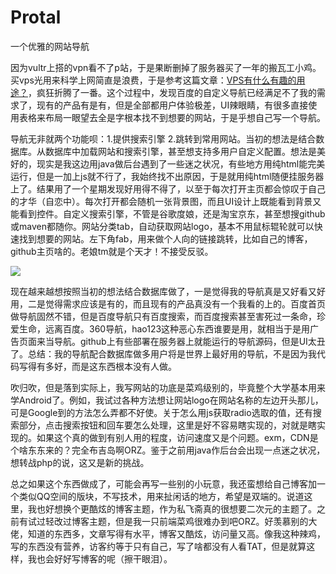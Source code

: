 # Protal
一个优雅的网站导航

因为vultr上搭的vpn看不了p站，于是果断删掉了服务器买了一年的搬瓦工小鸡。买vps光用来科学上网简直是浪费，于是参考这篇文章：[VPS有什么有趣的用途？](https://www.zhihu.com/question/24284566/answer/185583973)，疯狂折腾了一番。这个过程中，发现百度的自定义导航已经满足不了我的需求了，现有的产品有是有，但是全部都用户体验极差，UI辣眼睛，有很多直接使用表格来布局一眼望去全是字根本找不到想要的网站，于是乎想自己写一个导航。

导航无非就两个功能呗：1.提供搜索引擎 2.跳转到常用网站。当初的想法是结合数据库。从数据库中加载网站和搜索引擎，甚至想支持多用户自定义配置。想法是美好的，现实是我这边用java做后台遇到了一些迷之状况，有些地方用纯html能完美运行，但是一加上js就不行了，我始终找不出原因，于是就用纯html随便挂服务器上了。结果用了一个星期发现好用得不得了，以至于每次打开主页都会惊叹于自己的才华（自恋中）。每次打开都会随机一张背景图，而且UI设计上既能看到背景又能看到控件。自定义搜索引擎，不管是谷歌度娘，还是淘宝京东，甚至想搜github或maven都随你。网站分类tab，自动获取网站logo，基本不用鼠标辊轮就可以快速找到想要的网站。左下角fab，用来做个人向的链接跳转，比如自己的博客，github主页啥的。老娘tm就是个天才！不接受反驳。


![](http://p6sxs59ci.bkt.clouddn.com/o_1cafj3k7315m1uh9170kbsh1slva.png)

现在越来越想按照当初的想法结合数据库做了，一是觉得我的导航真是又好看又好用，二是觉得需求应该是有的，而且现有的产品真没有一个我看的上的。百度首页做导航固然不错，但是百度导航只有百度搜索，而百度搜索甚至害死过一条命，珍爱生命，远离百度。360导航，hao123这种恶心东西谁要是用，就相当于是用广告页面来当导航。github上有些部署在服务器上就能运行的导航源码，但是UI太丑了。总结：我的导航配合数据库做多用户将是世界上最好用的导航，不是因为我代码写得有多好，而是这东西根本没有人做。

吹归吹，但是落到实际上，我写网站的功底是菜鸡级别的，毕竟整个大学基本用来学Android了。例如，我试过各种方法想让网站logo在网站名称的左边开头那儿，可是Google到的方法怎么弄都不好使。关于怎么用js获取radio选取的值，还有搜索部分，点击搜索按钮和回车要怎么处理，这里是好不容易瞎实现的，对就是瞎实现的。如果这个真的做到有别人用的程度，访问速度又是个问题。exm，CDN是个啥东东来的？完全布吉岛啊ORZ。鉴于之前用java作后台会出现一点迷之状况，想转战php的说，这又是新的挑战。

总之如果这个东西做成了，可能会再写一些别的小玩意，我还蛮想给自己博客加一个类似QQ空间的版块，不写技术，用来扯闲话的地方，希望是双端的。说道这里，我也好想换个更酷炫的博客主题，作为私飞斋真的很想要二次元的主题了。之前有试过轻改过博客主题，但是我一只前端菜鸡很难办到吧ORZ。好羡慕别的大佬，知道的东西多，文章写得有水平，博客又酷炫，访问量又高。像我这种辣鸡，写的东西没有营养，访客约等于只有自己，写了啥都没有人看TAT，但是就算这样，我也会好好写博客的呢（擦干眼泪）。
